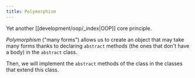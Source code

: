 ```yaml
---
title: Polymorphism
---
```


Yet another [[development/oop/_index|OOP]] core principle.

_Polymorphism_ ("many forms") allows us to create an object that may take many forms thanks to declaring `abstract` methods (the ones that don't have a body) in the `abstract` class.

Then, we will implement the `abstract` methods of the class in the classes that extend this class.
